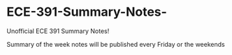 # ECE-391-Summary-Notes-
Unofficial ECE 391 Summary Notes! 

Summary of the week notes will be published every Friday or the weekends

